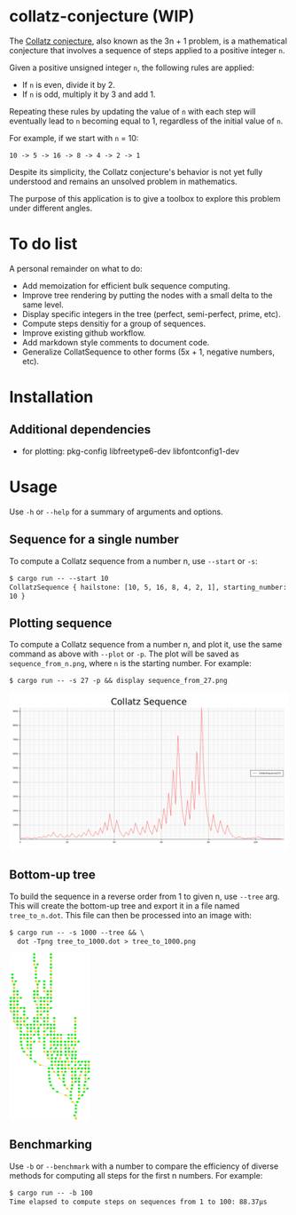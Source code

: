 # collatz-conjecture (WIP)

The [Collatz conjecture](https://en.wikipedia.org/wiki/Collatz_conjecture),
also known as the 3n + 1 problem, is a mathematical conjecture that involves a
sequence of steps applied to a positive integer `n`.

Given a positive unsigned integer `n`, the following rules are applied:
- If `n` is even, divide it by 2.
- If `n` is odd, multiply it by 3 and add 1.

Repeating these rules by updating the value of `n` with each step will
eventually lead to `n` becoming equal to 1, regardless of the initial value of
`n`.

For example, if we start with `n` = 10:
```text
10 -> 5 -> 16 -> 8 -> 4 -> 2 -> 1
```

Despite its simplicity, the Collatz conjecture's behavior is not yet fully
understood and remains an unsolved problem in mathematics.

The purpose of this application is to give a toolbox to explore this problem
under different angles.

# To do list

A personal remainder on what to do:
- Add memoization for efficient bulk sequence computing.
- Improve tree rendering by putting the nodes with a small delta to the same
level.
- Display specific integers in the tree (perfect, semi-perfect, prime, etc).
- Compute steps densitiy for a group of sequences.
- Improve existing github workflow.
- Add markdown style comments to document code.
- Generalize CollatSequence to other forms (5x + 1, negative numbers, etc).

# Installation

## Additional dependencies

- for plotting: pkg-config libfreetype6-dev libfontconfig1-dev

# Usage

Use `-h` or `--help` for a summary of arguments and options.

## Sequence for a single number
To compute a Collatz sequence from a number n, use `--start` or `-s`:
```terminal
$ cargo run -- --start 10
CollatzSequence { hailstone: [10, 5, 16, 8, 4, 2, 1], starting_number: 10 }
```

## Plotting sequence
To compute a Collatz sequence from a number n, and plot it, use the same command
as above with `--plot` or `-p`. The plot will be saved as `sequence_from_n.png`,
where `n` is the starting number. For example:
```terminal
$ cargo run -- -s 27 -p && display sequence_from_27.png
```
![Collatz Sequence for n = 27](rsc/img/sequence_from_27.png)

## Bottom-up tree
To build the sequence in a reverse order from 1 to given n, use `--tree` arg.
This will create the bottom-up tree and export it in a file named
`tree_to_n.dot`. This file can then be processed into an image with:
```terminal
$ cargo run -- -s 1000 --tree && \
  dot -Tpng tree_to_1000.dot > tree_to_1000.png
```

<img src="rsc/img/tree_to_1000.png" height="300">

## Benchmarking
Use `-b` or `--benchmark` with a number to compare the efficiency of diverse
methods for computing all steps for the first n numbers. For example:
```terminal
$ cargo run -- -b 100
Time elapsed to compute steps on sequences from 1 to 100: 88.37µs
```
